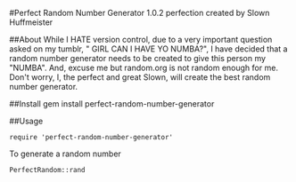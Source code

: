 #Perfect Random Number Generator 1.0.2
perfection created by Slown Huffmeister

##About
While I HATE version control, due to a very important question asked on my tumblr, "
GIRL CAN I HAVE YO NUMBA?", I have decided that a random number generator needs 
to be created to give this person my "NUMBA". And, excuse me but random.org is 
not random enough for me.  Don't worry, I, the perfect and great Slown, will 
create the best random number generator.  


##Install 
	gem install perfect-random-number-generator


##Usage

	require 'perfect-random-number-generator'

To generate a random number

	PerfectRandom::rand